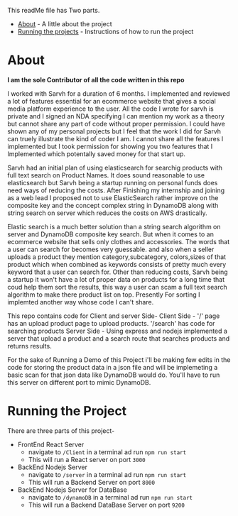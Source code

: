 This readMe file has Two parts.
- [About](#about) - A little about the project
- [Running the projects](#running-the-project) - Instructions of how to run the project
# About

**I am the sole Contributor of all the code written in this repo**

I worked with Sarvh for a duration of 6 months. I implemented and reviewed a lot of features essential for an ecommerce website that gives a social media platform experience to the user. All the code I wrote for sarvh is private and I signed an NDA specifying I can mention my work as a theory but cannot share any part of code without proper permission. I could have shown any of my personal projects but I feel that the work I did for Sarvh can truely illustrate the kind of coder I am. I cannot share all the features I implemented but I took permission for showing you two features that I Implemented which potentally saved money for that start up.

Sarvh had an initial plan of using elasticsearch for searchig products with full text search on Product Names. It does sound reasonable to use elasticsearch but Sarvh being a startup running on personal funds does need ways of reducing the costs. After Finishing my internship and joining as a web lead I proposed not to use ElasticSearch rather improve on the composite key and the concept complex string in DynamoDB along with string search on server which reduces the costs on AWS drastically.

Elastic search is a much better solution than a string search algorithm on server and DynamoDB composite key search. But when it comes to an ecommerce website that sells only clothes and accessories. The words that a user can search for becomes very guessable. and also when a seller uploads a product they mention category,subcategory, colors,sizes of that product which when combined as keywords consists of pretty much every keyword that a user can search for. Other than reducing costs, Sarvh being a startup it won't have a lot of proper data on products for a long time that coud help them sort the results, this way a user can scam a full text search algorithm to make there product list on top. Presently For sorting I implemted another way whose code I can't share.

This repo contains code for Client and server Side- 
Client Side - '/' page has an upload product page to upload products.
              '/search' has code for searching products
Server Side - Using express and nodejs implemented a server that upload a product and a search route that searches products and returns results.

For the sake of Running a Demo of this Project i'll be making few edits in the code for storing the product data in a json file and will be implemeting a basic scan for that json data like DynamoDB would do. You'll have to run this server on different port to mimic DynamoDB.

# Running the Project

There are three parts of this project-
- FrontEnd React Server 
  - navigate to `/Client` in a terminal ad run `npm run start`
  - This will run a React server on port `3000`
- BackEnd Nodejs Server 
  - navigate to `/server` in a terminal ad run `npm run start`
  - This will run a Backend Server on port `8000`
- BackEnd Nodejs Server for DataBase 
  - navigate to `/dynamoDB` in a terminal ad run `npm run start`
  - This will run a Backend DataBase Server on port `9200`